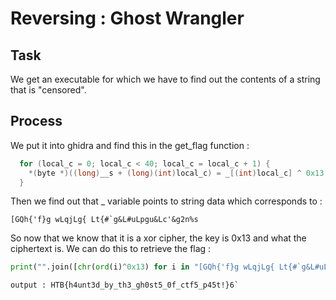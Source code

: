 # Reversing : Ghost Wrangler

## Task

We get an executable for which we have to find out the contents of a string that is "censored".

## Process

We put it into ghidra and find this in the get_flag function :
```c
  for (local_c = 0; local_c < 40; local_c = local_c + 1) {
    *(byte *)((long)__s + (long)(int)local_c) = _[(int)local_c] ^ 0x13;
  }
```
Then we find out that _ variable points to string data which corresponds to : 
```
[GQh{'f}g wLqjLg{ Lt{#`g&L#uLpgu&Lc'&g2n%s
```
So now that we know that it is a xor cipher, the key is 0x13 and what the ciphertext is. We can do this to retrieve the flag :
```python
print("".join([chr(ord(i)^0x13) for i in "[GQh{'f}g wLqjLg{ Lt{#`g&L#uLpgu&Lc'&g2n%s"]))`
```
```
output : HTB{h4unt3d_by_th3_gh0st5_0f_ctf5_p45t!}6`
```